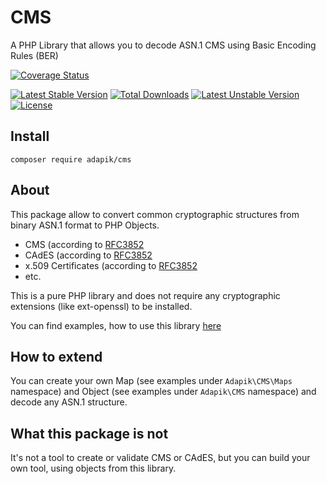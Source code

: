 # CMS
A PHP Library that allows you to decode ASN.1 CMS using Basic Encoding Rules (BER)

[![Coverage Status](https://coveralls.io/repos/Adapik/CMS/badge.svg?branch=master&service=github)](https://coveralls.io/github/Adapik/CMS?branch=master)

[![Latest Stable Version](https://poser.pugx.org/Adapik/cms/v/stable.png)](https://packagist.org/packages/Adapik/cms)
[![Total Downloads](https://poser.pugx.org/Adapik/cms/downloads.png)](https://packagist.org/packages/Adapik/cms)
[![Latest Unstable Version](https://poser.pugx.org/Adapik/cms/v/unstable.png)](https://packagist.org/packages/Adapik/cms)
[![License](https://poser.pugx.org/Adapik/cms/license.png)](https://packagist.org/packages/Adapik/cms)

## Install

```
composer require adapik/cms
```

## About

This package allow to convert common cryptographic structures from binary ASN.1 format to PHP Objects.

- CMS (according to [RFC3852](https://datatracker.ietf.org/doc/html/rfc3852)
- CAdES (according to [RFC3852](https://datatracker.ietf.org/doc/html/rfc5126)
- x.509 Certificates (according to [RFC3852](https://datatracker.ietf.org/doc/html/rfc5126)
- etc.

This is a pure PHP library and does not require any cryptographic extensions (like ext-openssl) to be installed.

You can find examples, how to use this library [here](example)

## How to extend

You can create your own Map (see examples under `Adapik\CMS\Maps` namespace) and Object (see examples under `Adapik\CMS`
namespace) and decode any ASN.1 structure.

## What this package is not

It's not a tool to create or validate CMS or CAdES, but you can build your own tool, using objects from this library.


